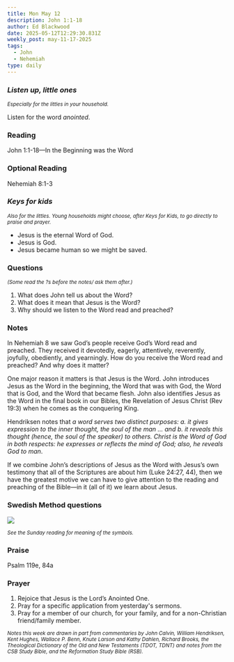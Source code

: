```yaml
---
title: Mon May 12
description: John 1:1-18
author: Ed Blackwood
date: 2025-05-12T12:29:30.831Z
weekly_post: may-11-17-2025
tags:
  - John
  - Nehemiah
type: daily
---
```

### *Listen up, little ones*

<div><small><i>Especially for the littles in your household.</i></small></div>

Listen for the word *anointed*.

### Reading

John 1:1-18—In the Beginning was the Word

### Optional Reading

Nehemiah 8:1-3

### *Keys for kids*

<div><small><i>Also for the littles. Young households might choose, after Keys for Kids, to go directly to praise and prayer.</i></small></div>

* Jesus is the eternal Word of God.
* Jesus is God.
* Jesus became human so we might be saved.

### Questions

<div><small><i>(Some read the ?s before the notes/ ask them after.)</i></small></div>

1. What does John tell us about the Word?
2. What does it mean that Jesus is the Word?
3. Why should we listen to the Word read and preached?

### Notes

In Nehemiah 8 we saw God’s people receive God’s Word read and preached. They received it devotedly, eagerly, attentively, reverently, joyfully, obediently, and yearningly. How do you receive the Word read and preached? And why does it matter?

One major reason it matters is that Jesus is the Word. John introduces Jesus as the Word in the beginning, the Word that was with God, the Word that is God, and the Word that became flesh. John also identifies Jesus as the Word in the final book in our Bibles, the Revelation of Jesus Christ (Rev 19:3) when he comes as the conquering King.

Hendriksen notes that *a word serves two distinct purposes: a. it gives expression to the inner thought, the soul of the man … and b. it reveals this thought (hence, the soul of the speaker) to others. Christ is the Word of God in both respects: he expresses or reflects the mind of God; also, he reveals God to man*.

If we combine John’s descriptions of Jesus as the Word with Jesus’s own testimony that all of the Scriptures are about him (Luke 24:27, 44), then we have the greatest motive we can have to give attention to the reading and preaching of the Bible—in it (all of it) we learn about Jesus.

### Swedish Method questions

![](/static/img/family_worship_study_ed-swedish_questions.png)

<div><small><i>See the Sunday reading for meaning of the symbols.</i></small></div>

### Praise

P﻿salm 119e, 84a

### Prayer

1. Rejoice that Jesus is the Lord’s Anointed One.
2. Pray for a specific application from yesterday's sermons.
3. Pray for a member of our church, for your family, and for a non-Christian friend/family member.

<div><small><i>Notes this week are drawn in part from commentaries by John Calvin, William Hendriksen, Kent Hughes, Wallace P. Benn, Knute Larson and Kathy Dahlen, Richard Brooks, the Theological Dictionary of the Old and New Testaments (TDOT, TDNT) and notes from the CSB Study Bible, and the Reformation Study Bible (RSB).</i></small></div>